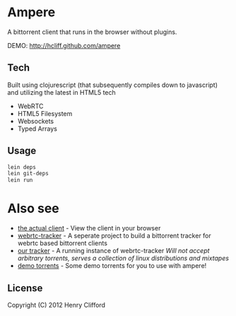 # Ampere

A bittorrent client that runs in the browser without plugins.

DEMO: http://hcliff.github.com/ampere

## Tech

Built using clojurescript (that subsequently compiles down to javascript) and utilizing the latest in HTML5 tech
* WebRTC
* HTML5 Filesystem
* Websockets
* Typed Arrays

## Usage

```bash
lein deps
lein git-deps
lein run
```

# Also see

* [the actual client](http://hcliff.github.com/ampere) - View the client in your browser
* [webrtc-tracker](https://github.com/hcliff/webrtc-tracker) - A seperate project to build a bittorrent tracker for webrtc based bittorrent clients
* [our tracker](http://webrtc-tracker.herokuapp.com) - A running instance of webrtc-tracker  _Will not accept arbitrary torrents, serves a collection of linux distributions and mixtapes_
* [demo torrents](http://ampere-torrents.herokuapp.com) - Some demo torrents for you to use with ampere!

## License

Copyright (C) 2012 Henry Clifford

